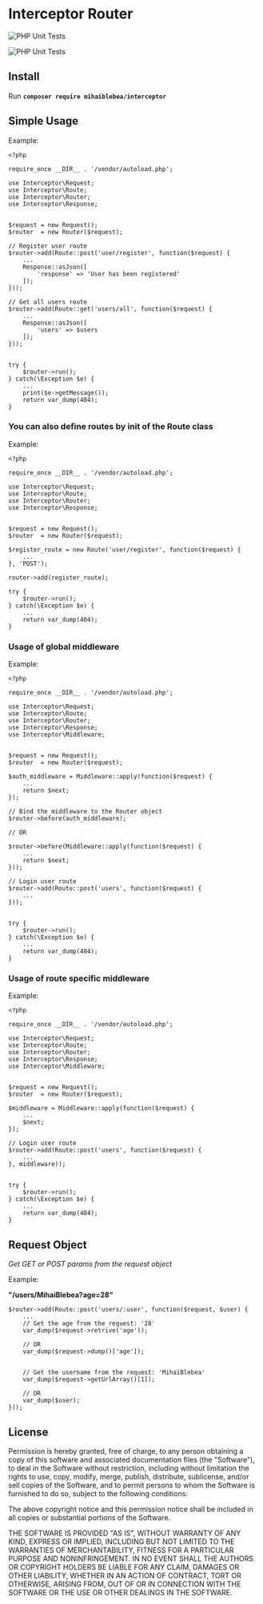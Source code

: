 # Interceptor Router

![PHP Unit Tests](https://img.shields.io/badge/PHP%20Unit%20Tests-Done-brightgreen.svg)

![PHP Unit Tests](https://img.shields.io/badge/Latest%20Version-v1.0.2-brightgreen.svg)

## Install

Run **`composer require mihaiblebea/interceptor`**


## Simple Usage

Example:

```
<?php

require_once __DIR__ . '/vendor/autoload.php';

use Interceptor\Request;
use Interceptor\Route;
use Interceptor\Router;
use Interceptor\Response;


$request = new Request();
$router  = new Router($request);

// Register user route
$router->add(Route::post('user/register', function($request) {
    ...
    Response::asJson([
        'response' => 'User has been registered'
    ]);
}));

// Get all users route
$router->add(Route::get('users/all', function($request) {
    ...
    Response::asJson([
        'users' => $users
    ]);
}));


try {
    $router->run();
} catch(\Exception $e) {
    ...
    print($e->getMessage());
    return var_dump(404);
}

```

### You can also define routes by init of the Route class

Example:

```
<?php

require_once __DIR__ . '/vendor/autoload.php';

use Interceptor\Request;
use Interceptor\Route;
use Interceptor\Router;
use Interceptor\Response;


$request = new Request();
$router  = new Router($request);

$register_route = new Route('user/register', function($request) {
    ...
}, 'POST');

router->add(register_route);

try {
    $router->run();
} catch(\Exception $e) {
    ...
    return var_dump(404);
}

```

### Usage of global middleware

Example:

```
<?php

require_once __DIR__ . '/vendor/autoload.php';

use Interceptor\Request;
use Interceptor\Route;
use Interceptor\Router;
use Interceptor\Response;
use Interceptor\Middleware;


$request = new Request();
$router  = new Router($request);

$auth_middleware = Middleware::apply(function($request) {
    ...
    return $next;
});

// Bind the middleware to the Router object
$router->before(auth_middleware);

// OR

$router->before(Middleware::apply(function($request) {
    ...
    return $next;
}));

// Login user route
$router->add(Route::post('users', function($request) {
    ...
}));


try {
    $router->run();
} catch(\Exception $e) {
    ...
    return var_dump(404);
}

```

### Usage of route specific middleware

Example:

```
<?php

require_once __DIR__ . '/vendor/autoload.php';

use Interceptor\Request;
use Interceptor\Route;
use Interceptor\Router;
use Interceptor\Response;
use Interceptor\Middleware;


$request = new Request();
$router  = new Router($request);

$middleware = Middleware::apply(function($request) {
    ...
    $next;
});

// Login user route
$router->add(Route::post('users', function($request) {
    ...
}, middleware));


try {
    $router->run();
} catch(\Exception $e) {
    ...
    return var_dump(404);
}

```


## Request Object

*Get GET or POST params from the request object*

Example:

**"/users/MihaiBlebea?age=28"**

```
$router->add(Route::post('users/:user', function($request, $user) {
    ...
    // Get the age from the request: '28'
    var_dump($request->retrive('age'));

    // OR
    var_dump($request->dump()['age']);


    // Get the username from the request: 'MihaiBlebea'
    var_dump($request->getUrlArray()[1]);

    // OR
    var_dump($user);
}));
```

## License

Permission is hereby granted, free of charge, to any person obtaining a copy of this software and associated documentation files (the "Software"), to deal in the Software without restriction, including without limitation the rights to use, copy, modify, merge, publish, distribute, sublicense, and/or sell copies of the Software, and to permit persons to whom the Software is furnished to do so, subject to the following conditions:

The above copyright notice and this permission notice shall be included in all copies or substantial portions of the Software.

THE SOFTWARE IS PROVIDED "AS IS", WITHOUT WARRANTY OF ANY KIND, EXPRESS OR IMPLIED, INCLUDING BUT NOT LIMITED TO THE WARRANTIES OF MERCHANTABILITY, FITNESS FOR A PARTICULAR PURPOSE AND NONINFRINGEMENT. IN NO EVENT SHALL THE AUTHORS OR COPYRIGHT HOLDERS BE LIABLE FOR ANY CLAIM, DAMAGES OR OTHER LIABILITY, WHETHER IN AN ACTION OF CONTRACT, TORT OR OTHERWISE, ARISING FROM, OUT OF OR IN CONNECTION WITH THE SOFTWARE OR THE USE OR OTHER DEALINGS IN THE SOFTWARE.
